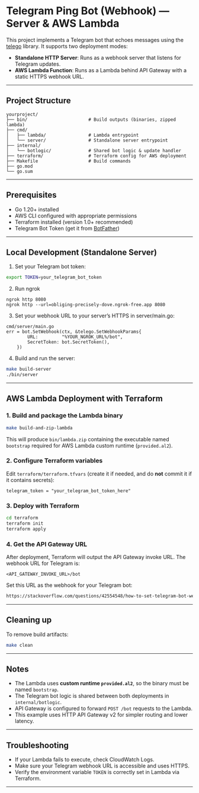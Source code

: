 # Telegram Ping Bot (Webhook) — Server & AWS Lambda

This project implements a Telegram bot that echoes messages using the [telego](https://github.com/mymmrac/telego) library. It supports two deployment modes:

- **Standalone HTTP Server**: Runs as a webhook server that listens for Telegram updates.
- **AWS Lambda Function**: Runs as a Lambda behind API Gateway with a static HTTPS webhook URL.

---

## Project Structure

```
yourproject/
├── bin/                       # Build outputs (binaries, zipped lambda)
├── cmd/
│   ├── lambda/                # Lambda entrypoint
│   └── server/                # Standalone server entrypoint
├── internal/
│   └── botlogic/              # Shared bot logic & update handler
├── terraform/                 # Terraform config for AWS deployment
├── Makefile                   # Build commands
├── go.mod
└── go.sum
```

---

## Prerequisites

- Go 1.20+ installed
- AWS CLI configured with appropriate permissions
- Terraform installed (version 1.0+ recommended)
- Telegram Bot Token (get it from [BotFather](https://t.me/BotFather))

---

## Local Development (Standalone Server)

1. Set your Telegram bot token:

```bash
export TOKEN=your_telegram_bot_token
```

2. Run ngrok
```
ngrok http 8080
ngrok http --url=obliging-precisely-dove.ngrok-free.app 8080
```

3. Set your  webhook URL to your server’s HTTPS in server/main.go:

```
cmd/server/main.go 
err = bot.SetWebhook(ctx, &telego.SetWebhookParams{
		URL:         "%YOUR_NGROK_URL%/bot",
		SecretToken: bot.SecretToken(),
	})
```

4. Build and run the server:

```bash
make build-server
./bin/server
```




---

## AWS Lambda Deployment with Terraform

### 1. Build and package the Lambda binary

```bash
make build-and-zip-lambda
```

This will produce `bin/lambda.zip` containing the executable named `bootstrap` required for AWS Lambda custom runtime (`provided.al2`).

### 2. Configure Terraform variables

Edit `terraform/terraform.tfvars` (create it if needed, and do **not** commit it if it contains secrets):

```hcl
telegram_token = "your_telegram_bot_token_here"
```

### 3. Deploy with Terraform

```bash
cd terraform
terraform init
terraform apply
```

### 4. Get the API Gateway URL

After deployment, Terraform will output the API Gateway invoke URL. The webhook URL for Telegram is:

```
<API_GATEWAY_INVOKE_URL>/bot
```

Set this URL as the webhook for your Telegram bot:

```bash
https://stackoverflow.com/questions/42554548/how-to-set-telegram-bot-webhook
```

---

## Cleaning up

To remove build artifacts:

```bash
make clean
```

---

## Notes

- The Lambda uses **custom runtime `provided.al2`**, so the binary must be named `bootstrap`.
- The Telegram bot logic is shared between both deployments in `internal/botlogic`.
- API Gateway is configured to forward `POST /bot` requests to the Lambda.
- This example uses HTTP API Gateway v2 for simpler routing and lower latency.

---

## Troubleshooting

- If your Lambda fails to execute, check CloudWatch Logs.
- Make sure your Telegram webhook URL is accessible and uses HTTPS.
- Verify the environment variable `TOKEN` is correctly set in Lambda via Terraform.

---

